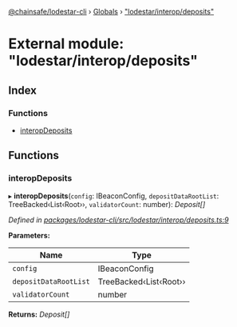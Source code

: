 [@chainsafe/lodestar-cli](../README.md) › [Globals](../globals.md) › ["lodestar/interop/deposits"](_lodestar_interop_deposits_.md)

# External module: "lodestar/interop/deposits"

## Index

### Functions

* [interopDeposits](_lodestar_interop_deposits_.md#interopdeposits)

## Functions

###  interopDeposits

▸ **interopDeposits**(`config`: IBeaconConfig, `depositDataRootList`: TreeBacked‹List‹Root››, `validatorCount`: number): *Deposit[]*

*Defined in [packages/lodestar-cli/src/lodestar/interop/deposits.ts:9](https://github.com/ChainSafe/lodestar/blob/c806550/packages/lodestar-cli/src/lodestar/interop/deposits.ts#L9)*

**Parameters:**

Name | Type |
------ | ------ |
`config` | IBeaconConfig |
`depositDataRootList` | TreeBacked‹List‹Root›› |
`validatorCount` | number |

**Returns:** *Deposit[]*

